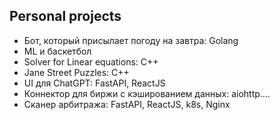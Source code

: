 ## Personal projects
- Бот, который присылает погоду на завтра: Golang
- ML и баскетбол
- Solver for Linear equations: С++
- Jane Street Puzzles: C++
- UI для ChatGPT: FastAPI, ReactJS
- Коннектор для биржи с кэшированием данных: aiohttp.... 
- Сканер арбитража: FastAPI, ReactJS, k8s, Nginx
